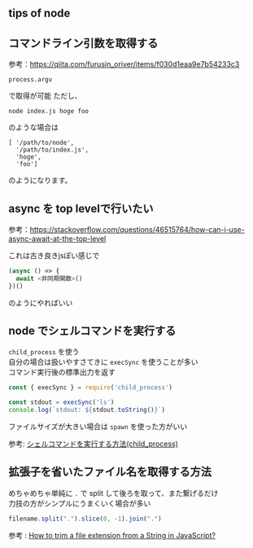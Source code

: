 tips of node
---

## コマンドライン引数を取得する

参考：https://qiita.com/furusin_oriver/items/f030d1eaa9e7b54233c3

```
process.argv
```

で取得が可能
ただし、

```
node index.js hoge foo
```

のような場合は

```
[ '/path/to/node',
  '/path/to/index.js',
  'hoge',
  'foo']
```

のようになります。

## async を top levelで行いたい

参考：https://stackoverflow.com/questions/46515764/how-can-i-use-async-await-at-the-top-level

これは古き良きjsぽい感じで

```javascript
(async () => {
  await <非同期関数>()
})()
```

のようにやればいい

## node でシェルコマンドを実行する

`child_process` を使う  
自分の場合は扱いやすさてきに `execSync` を使うことが多い  
コマンド実行後の標準出力を返す

```js
const { execSync } = require('child_process')

const stdout = execSync('ls')
console.log(`stdout: ${stdout.toString()}`)
```

ファイルサイズが大きい場合は `spawn` を使った方がいい

参考: [シェルコマンドを実行する方法(child_process)](https://www.wakuwakubank.com/posts/728-nodejs-child-process/)

## 拡張子を省いたファイル名を取得する方法

めちゃめちゃ単純に `.` で split して後ろを取って、また繋げるだけ  
力技の方がシンプルにうまくいく場合が多い

```js
filename.split(".").slice(0, -1).join(".")
```

参考 : [How to trim a file extension from a String in JavaScript?](https://stackoverflow.com/questions/4250364/how-to-trim-a-file-extension-from-a-string-in-javascript)

